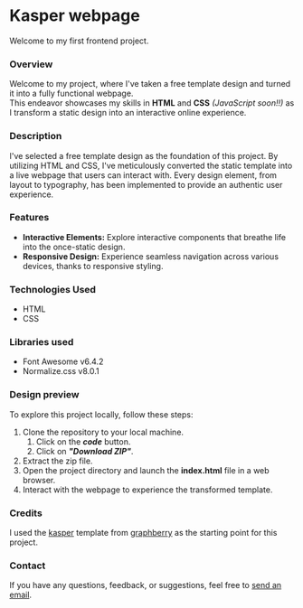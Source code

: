 # Kasper webpage

Welcome to my first frontend project.


### Overview

Welcome to my project, where I've taken a free template design and turned it into a fully functional webpage. <br>
This endeavor showcases my skills in **HTML** and **CSS** *(JavaScript soon!!)* as I transform a static design into an interactive online experience.


### Description

I've selected a free template design as the foundation of this project. By utilizing HTML and CSS, I've meticulously converted the static template into a live webpage that users can interact with. Every design element, from layout to typography, has been implemented to provide an authentic user experience.


### Features

- **Interactive Elements:** Explore interactive components that breathe life into the once-static design.
- **Responsive Design:** Experience seamless navigation across various devices, thanks to responsive styling.


### Technologies Used

- HTML
- CSS


### Libraries used

- Font Awesome v6.4.2
- Normalize.css v8.0.1


### Design preview

To explore this project locally, follow these steps:

1. Clone the repository to your local machine.
	1. Click on the ***code*** button.
	2. Click on ***"Download ZIP"***.
2. Extract the zip file.
3. Open the project directory and launch the **index.html** file in a web browser.
4. Interact with the webpage to experience the transformed template.


### Credits

I used the [kasper](https://www.graphberry.com/item/kasper-one-page-psd-template) template from [graphberry](https://www.graphberry.com/) as the starting point for this project.


### Contact

If you have any questions, feedback, or suggestions, feel free to [send an email](mailto:karimelkhanoufi22@gmail.com).
